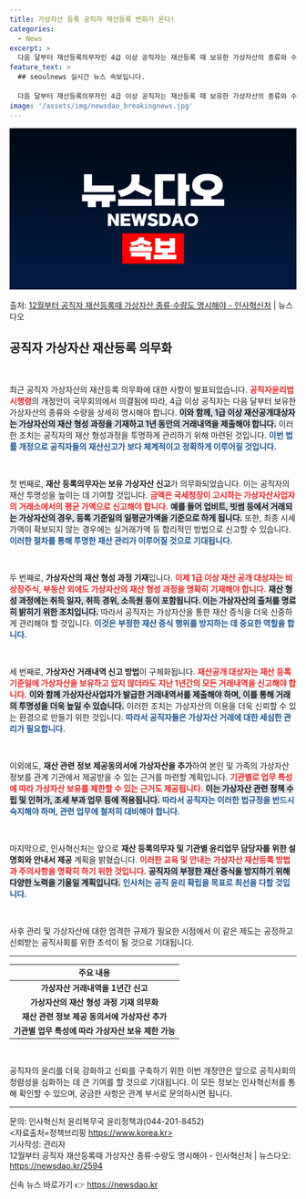 ```yaml
---
title: 가상자산 등록 공직자 재산등록 변화가 온다!
categories:
  - News
excerpt: >
  다음 달부터 재산등록의무자인 4급 이상 공직자는 재산등록 때 보유한 가상자산의 종류와 수량을 구체적으로 명시…
feature_text: >
  ## seoulnews 실시간 뉴스 속보입니다.

  다음 달부터 재산등록의무자인 4급 이상 공직자는 재산등록 때 보유한 가상자산의 종류와 수량을 구체적으로 명시…
image: '/assets/img/newsdao_breakingnews.jpg'
---
```


![뉴스다오 속보](/assets/img/newsdao_breakingnews.jpg)

<p>출처: <a href="https://newsdao.kr/2594" rel="dofollow">12월부터 공직자 재산등록때 가상자산 종류·수량도 명시해야 - 인사혁신처</a> | 뉴스다오</p>

<h2 data-ke-size="size26">공직자 가상자산 재산등록 의무화</h2>

<p data-ke-size="size16">&nbsp;</p>

최근 공직자 가상자산의 재산등록 의무화에 대한 사항이 발표되었습니다. <b><span style="color: #ee2323;">공직자윤리법 시행령</span></b>의 개정안이 국무회의에서 의결됨에 따라, 4급 이상 공직자는 다음 달부터 보유한 가상자산의 종류와 수량을 상세히 명시해야 합니다. <b><span style="background-color: #21538527;">이와 함께, 1급 이상 재산공개대상자는 가상자산의 재산 형성 과정을 기재하고 1년 동안의 거래내역을 제출해야 합니다.</span></b> 이러한 조치는 공직자의 재산 형성과정을 투명하게 관리하기 위해 마련된 것입니다. <b><span style="color: #1a5490;">이번 법률 개정으로 공직자들의 재산신고가 보다 체계적이고 정확하게 이루어질 것입니다.</span></b>

<p data-ke-size="size16">&nbsp;</p>

첫 번째로, **재산 등록의무자는 보유 가상자산 신고**가 의무화되었습니다. 이는 공직자의 재산 투명성을 높이는 데 기여할 것입니다. <b><span style="color: #ee2323;">금액은 국세청장이 고시하는 가상자산사업자의 거래소에서의 평균 가액으로 신고해야 합니다.</span></b> <b><span style="background-color: #21538527;">예를 들어 업비트, 빗썸 등에서 거래되는 가상자산의 경우, 등록 기준일의 일평균가액을 기준으로 하게 됩니다.</span></b> 또한, 최종 시세가액이 확보되지 않는 경우에는 실거래가액 등 합리적인 방법으로 신고할 수 있습니다. <b><span style="color: #1a5490;">이러한 절차를 통해 투명한 재산 관리가 이루어질 것으로 기대됩니다.</span></b>

<p data-ke-size="size16">&nbsp;</p>

두 번째로, **가상자산의 재산 형성 과정 기재**입니다. <b><span style="color: #ee2323;">이제 1급 이상 재산 공개 대상자는 비상장주식, 부동산 외에도 가상자산의 재산 형성 과정을 명확히 기재해야 합니다.</span></b> <b><span style="background-color: #21538527;">재산 형성 과정에는 취득 일자, 취득 경위, 소득원 등이 포함됩니다. 이는 가상자산의 출처를 명료히 밝히기 위한 조치입니다.</span></b> 따라서 공직자는 가상자산을 통한 재산 증식을 더욱 신중하게 관리해야 할 것입니다. <b><span style="color: #1a5490;">이것은 부정한 재산 증식 행위를 방지하는 데 중요한 역할을 합니다.</span></b>

<p data-ke-size="size16">&nbsp;</p>

세 번째로, **가상자산 거래내역 신고 방법**이 구체화됩니다. <b><span style="color: #ee2323;">재산공개 대상자는 재산 등록 기준일에 가상자산을 보유하고 있지 않더라도 지난 1년간의 모든 거래내역을 신고해야 합니다.</span></b> <b><span style="background-color: #21538527;">이와 함께 가상자산사업자가 발급한 거래내역서를 제출해야 하며, 이를 통해 거래의 투명성을 더욱 높일 수 있습니다.</span></b> 이러한 조치는 가상자산의 이용을 더욱 신뢰할 수 있는 환경으로 만들기 위한 것입니다. <b><span style="color: #1a5490;">따라서 공직자들은 가상자산 거래에 대한 세심한 관리가 필요합니다.</span></b>

<p data-ke-size="size16">&nbsp;</p>

이외에도, **재산 관련 정보 제공동의서에 가상자산을 추가**하여 본인 및 가족의 가상자산 정보를 관계 기관에서 제공받을 수 있는 근거를 마련할 계획입니다. <b><span style="color: #ee2323;">기관별로 업무 특성에 따라 가상자산 보유를 제한할 수 있는 근거도 제공됩니다.</span></b> <b><span style="background-color: #21538527;">이는 가상자산 관련 정책 수립 및 인허가, 조세 부과 업무 등에 적용됩니다.</span></b> <b><span style="color: #1a5490;">따라서 공직자는 이러한 법규정을 반드시 숙지해야 하며, 관련 업무에 철저히 대비해야 합니다.</span></b>

<p data-ke-size="size16">&nbsp;</p>

마지막으로, 인사혁신처는 앞으로 **재산 등록의무자 및 기관별 윤리업무 담당자를 위한 설명회와 안내서 제공** 계획을 밝혔습니다. <b><span style="color: #ee2323;">이러한 교육 및 안내는 가상자산 재산등록 방법과 주의사항을 명확히 하기 위한 것입니다.</span></b> <b><span style="background-color: #21538527;">공직자의 부정한 재산 증식을 방지하기 위해 다양한 노력을 기울일 계획입니다.</span></b> <b><span style="color: #1a5490;">인사처는 공직 윤리 확립을 목표로 최선을 다할 것입니다.</span></b>

<p data-ke-size="size16">&nbsp;</p>

사후 관리 및 가상자산에 대한 엄격한 규제가 필요한 시점에서 이 같은 제도는 공정하고 신뢰받는 공직사회를 위한 초석이 될 것으로 기대됩니다. 

<hr>

<table class="table table-striped">
    <thead>
        <tr>
            <th style="text-align: center;">주요 내용</th>
        </tr>
    </thead>
    <tbody>
        <tr>
            <td style="text-align: center; height: 17px;"><b>가상자산 거래내역을 1년간 신고</b></td>
        </tr>
        <tr>
            <td style="text-align: center; height: 17px;"><b>가상자산의 재산 형성 과정 기재 의무화</b></td>
        </tr>
        <tr>
            <td style="text-align: center; height: 17px;"><b>재산 관련 정보 제공 동의서에 가상자산 추가</b></td>
        </tr>
        <tr>
            <td style="text-align: center; height: 17px;"><b>기관별 업무 특성에 따라 가상자산 보유 제한 가능</b></td>
        </tr>
    </tbody>
</table>

<p data-ke-size="size16">&nbsp;</p>

공직자의 윤리를 더욱 강화하고 신뢰를 구축하기 위한 이번 개정안은 앞으로 공직사회의 청렴성을 심화하는 데 큰 기여를 할 것으로 기대됩니다. 이 모든 정보는 인사혁신처를 통해 확인할 수 있으며, 궁금한 사항은 관계 부서로 문의하시면 됩니다. 

<hr> 

문의: 인사혁신처 윤리복무국 윤리정책과(044-201-8452)  
<자료출처=정책브리핑 https://www.korea.kr>  
기사작성: 관리자  
12월부터 공직자 재산등록때 가상자산 종류·수량도 명시해야 - 인사혁신처 | 뉴스다오: https://newsdao.kr/2594  
 

신속 뉴스 바로가기 👉 <a href="https://newsdao.kr" rel="dofollow">https://newsdao.kr</a>


